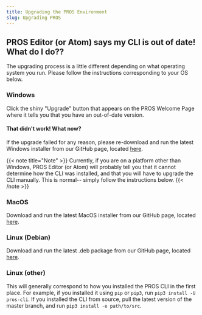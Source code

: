 ```yaml
---
title: Upgrading the PROS Environment
slug: Upgrading PROS
---
```


## PROS Editor (or Atom) says my CLI is out of date! What do I do??

The upgrading process is a little different depending on what operating system you run. Please follow the instructions corresponding to your OS below.

### Windows
Click the shiny "Upgrade" button that appears on the PROS Welcome Page where it tells you that you have an out-of-date version.
#### That didn't work! What now?
If the upgrade failed for any reason, please re-download and run the latest Windows installer from our GitHub page, located [here](https://github.com/purduesigbots/pros/releases/latest).

{{< note title="Note" >}}
Currently, if you are on a platform other than Windows, PROS Editor (or Atom) will probably tell you that it cannot determine how the CLI was installed, and that you will have to upgrade the CLI manually. This is normal-- simply follow the instructions below.
{{< /note >}}
### MacOS
Download and run the latest MacOS installer from our GitHub page, located [here](https://github.com/purduesigbots/pros/releases/latest).

### Linux (Debian)
Download and run the latest .deb package from our GitHub page, located [here](https://github.com/purduesigbots/pros/releases/latest).

### Linux (other)
This will generally correspond to how you installed the PROS CLI in the first place. For example, if you installed it using `pip` or `pip3`, run `pip3 install -U pros-cli`. If you installed the CLI from source, pull the latest version of the master branch, and run `pip3 install -e path/to/src`.